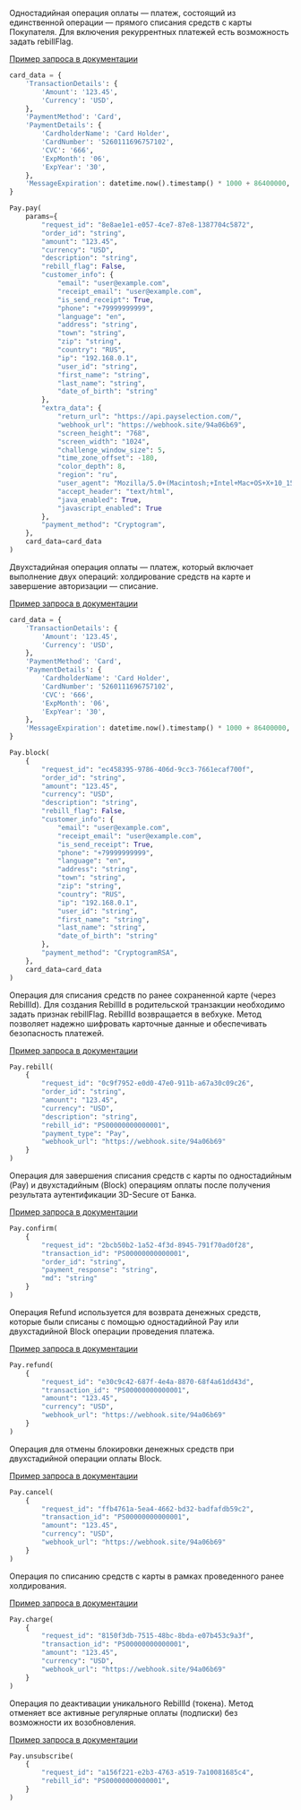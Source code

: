 Одностадийная операция оплаты — платеж, состоящий из единственной операции — прямого списания средств с карты
Покупателя. Для включения рекуррентных платежей есть возможность задать rebillFlag.

[Пример запроса в документации](https://api.payselection.com/#tag/Operacii/operation/Pay)

```python
card_data = {
    'TransactionDetails': {
        'Amount': '123.45',
        'Currency': 'USD',
    },
    'PaymentMethod': 'Card',
    'PaymentDetails': {
        'CardholderName': 'Card Holder',
        'CardNumber': '5260111696757102',
        'CVC': '666',
        'ExpMonth': '06',
        'ExpYear': '30',
    },
    'MessageExpiration': datetime.now().timestamp() * 1000 + 86400000,
}

Pay.pay(
    params={
        "request_id": "8e8ae1e1-e057-4ce7-87e8-1387704c5872",
        "order_id": "string",
        "amount": "123.45",
        "currency": "USD",
        "description": "string",
        "rebill_flag": False,
        "customer_info": {
            "email": "user@example.com",
            "receipt_email": "user@example.com",
            "is_send_receipt": True,
            "phone": "+79999999999",
            "language": "en",
            "address": "string",
            "town": "string",
            "zip": "string",
            "country": "RUS",
            "ip": "192.168.0.1",
            "user_id": "string",
            "first_name": "string",
            "last_name": "string",
            "date_of_birth": "string"
        },
        "extra_data": {
            "return_url": "https://api.payselection.com/",
            "webhook_url": "https://webhook.site/94a06b69",
            "screen_height": "768",
            "screen_width": "1024",
            "challenge_window_size": 5,
            "time_zone_offset": -180,
            "color_depth": 8,
            "region": "ru",
            "user_agent": "Mozilla/5.0+(Macintosh;+Intel+Mac+OS+X+10_15_5)+AppleWebKit/527.36+(KHTML,+like+Gecko)+Chrome83.0.4103.116+Safari/537.36",
            "accept_header": "text/html",
            "java_enabled": True,
            "javascript_enabled": True
        },
        "payment_method": "Cryptogram",
    },
    card_data=card_data
)
```

Двухстадийная операция оплаты — платеж, который включает выполнение двух операций: холдирование средств на карте и
завершение авторизации — списание.

[Пример запроса в документации](https://api.payselection.com/#tag/Operacii/operation/Block)

```python
card_data = {
    'TransactionDetails': {
        'Amount': '123.45',
        'Currency': 'USD',
    },
    'PaymentMethod': 'Card',
    'PaymentDetails': {
        'CardholderName': 'Card Holder',
        'CardNumber': '5260111696757102',
        'CVC': '666',
        'ExpMonth': '06',
        'ExpYear': '30',
    },
    'MessageExpiration': datetime.now().timestamp() * 1000 + 86400000,
}

Pay.block(
    {
        "request_id": "ec458395-9786-406d-9cc3-7661ecaf700f",
        "order_id": "string",
        "amount": "123.45",
        "currency": "USD",
        "description": "string",
        "rebill_flag": False,
        "customer_info": {
            "email": "user@example.com",
            "receipt_email": "user@example.com",
            "is_send_receipt": True,
            "phone": "+79999999999",
            "language": "en",
            "address": "string",
            "town": "string",
            "zip": "string",
            "country": "RUS",
            "ip": "192.168.0.1",
            "user_id": "string",
            "first_name": "string",
            "last_name": "string",
            "date_of_birth": "string"
        },
        "payment_method": "CryptogramRSA",
    },
    card_data=card_data
)
```

Операция для списания средств по ранее сохраненной карте (через RebillId). Для создания RebillId в родительской
транзакции необходимо задать признак rebillFlag. RebillId возвращается в вебхуке. Метод позволяет надежно шифровать
карточные данные и обеспечивать безопасность платежей.

[Пример запроса в документации](https://api.payselection.com/#tag/Operacii/operation/Rebill)

```python
Pay.rebill(
    {
        "request_id": "0c9f7952-e0d0-47e0-911b-a67a30c09c26",
        "order_id": "string",
        "amount": "123.45",
        "currency": "USD",
        "description": "string",
        "rebill_id": "PS00000000000001",
        "payment_type": "Pay",
        "webhook_url": "https://webhook.site/94a06b69"
    }
)
```

Операция для завершения списания средств с карты по одностадийным (Pay) и двухстадийным (Block) операциям оплаты после
получения результата аутентификации 3D-Secure от Банка.

[Пример запроса в документации](https://api.payselection.com/#tag/Operacii/operation/Confirm)

```python
Pay.confirm(
    {
        "request_id": "2bcb50b2-1a52-4f3d-8945-791f70ad0f28",
        "transaction_id": "PS00000000000001",
        "order_id": "string",
        "payment_response": "string",
        "md": "string"
    }
)
```


Операция Refund используется для возврата денежных средств, которые были списаны с помощью одностадийной Pay или
двухстадийной Block операции проведения платежа.

[Пример запроса в документации](https://api.payselection.com/#tag/Operacii/operation/Refund)

```python
Pay.refund(
    {
        "request_id": "e30c9c42-687f-4e4a-8870-68f4a61dd43d",
        "transaction_id": "PS00000000000001",
        "amount": "123.45",
        "currency": "USD",
        "webhook_url": "https://webhook.site/94a06b69"
    }
)
```

Операция для отмены блокировки денежных средств при двухстадийной операции оплаты Block.

[Пример запроса в документации](https://api.payselection.com/#tag/Operacii/operation/Cancel)

```python
Pay.cancel(
    {
        "request_id": "ffb4761a-5ea4-4662-bd32-badfafdb59c2",
        "transaction_id": "PS00000000000001",
        "amount": "123.45",
        "currency": "USD",
        "webhook_url": "https://webhook.site/94a06b69"
    }
)
```

Операция по списанию средств с карты в рамках проведенного ранее холдирования.

[Пример запроса в документации](https://api.payselection.com/#tag/Operacii/operation/Charge)

```python
Pay.charge(
    {
        "request_id": "8150f3db-7515-48bc-8bda-e07b453c9a3f",
        "transaction_id": "PS00000000000001",
        "amount": "123.45",
        "currency": "USD",
        "webhook_url": "https://webhook.site/94a06b69"
    }
)
```

Операция по деактивации уникального RebillId (токена). Метод отменяет все активные регулярные оплаты (подписки) без
возможности их возобновления.

[Пример запроса в документации](https://api.payselection.com/#tag/Operacii/operation/Unsubscribe)

```python
Pay.unsubscribe(
    {
        "request_id": "a156f221-e2b3-4763-a519-7a10081685c4",
        "rebill_id": "PS00000000000001",
    }
)
```
